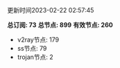 更新时间2023-02-22 02:57:45

**总订阅: 73**
**总节点: 899**
**有效节点: 260**
- v2ray节点: 179
- ss节点: 79
- trojan节点: 2
